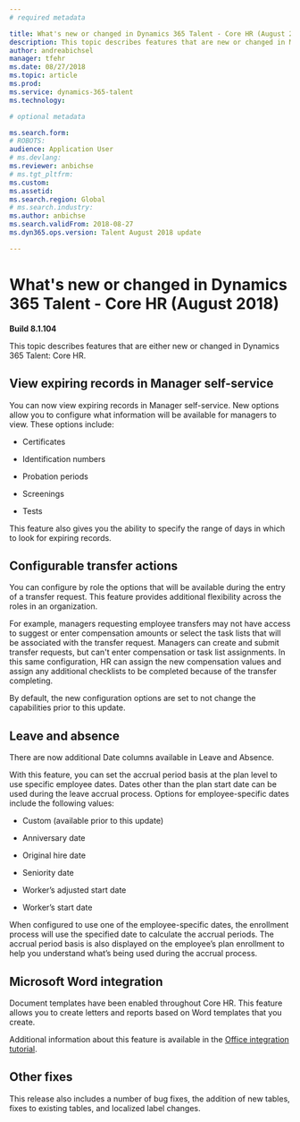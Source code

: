```yaml
---
# required metadata

title: What's new or changed in Dynamics 365 Talent - Core HR (August 2018)
description: This topic describes features that are new or changed in Microsoft Dynamics 365 Talent - Core HR for August 2018.
author: andreabichsel
manager: tfehr
ms.date: 08/27/2018
ms.topic: article
ms.prod: 
ms.service: dynamics-365-talent
ms.technology: 

# optional metadata

ms.search.form: 
# ROBOTS: 
audience: Application User
# ms.devlang: 
ms.reviewer: anbichse
# ms.tgt_pltfrm: 
ms.custom: 
ms.assetid: 
ms.search.region: Global
# ms.search.industry: 
ms.author: anbichse
ms.search.validFrom: 2018-08-27
ms.dyn365.ops.version: Talent August 2018 update

---
```


# What's new or changed in Dynamics 365 Talent - Core HR (August 2018)

**Build 8.1.104**

This topic describes features that are either new or changed in Dynamics 365 Talent: Core HR.

## View expiring records in Manager self-service

You can now view expiring records in Manager self-service. New options allow you to configure what information will be available for managers to view. These options include:

-   Certificates

-   Identification numbers

-   Probation periods

-   Screenings

-   Tests

This feature also gives you the ability to specify the range of days in which to look for expiring records.

## Configurable transfer actions

You can configure by role the options that will be available during the entry of a
transfer request. This feature provides additional flexibility across the
roles in an organization.

For example, managers requesting employee transfers may not have access to suggest or enter compensation amounts or select the task lists that will be associated with the transfer request. Managers can create and submit transfer requests, but can't enter compensation or task list assignments. In this same configuration, HR can assign the new compensation values and assign any additional checklists to be completed because of the transfer completing.

By default, the new configuration options are set to not change the capabilities prior to this update.

## Leave and absence

There are now additional Date columns available in Leave and Absence.

With this feature, you can set the accrual period basis at the plan level to
use specific employee dates. Dates other than the plan start
date can be used during the leave accrual process. Options for employee-specific
dates include the following values:

-   Custom (available prior to this update)

-   Anniversary date

-   Original hire date

-   Seniority date

-   Worker’s adjusted start date

-   Worker’s start date

When configured to use one of the employee-specific dates, the enrollment
process will use the specified date to calculate the accrual periods. The
accrual period basis is also displayed on the employee’s plan enrollment to help
you understand what’s being used during the accrual process.

## Microsoft Word integration

Document templates have been enabled throughout Core HR. This feature allows you to create letters and reports based on Word templates that you create.

Additional information about this feature is available in the
[Office integration tutorial](https://docs.microsoft.com/dynamics365/unified-operations/dev-itpro/office-integration/office-integration-tutorial?toc=/dynamics365/unified-operations/talent/toc.json).


## Other fixes

This release also includes a number of bug fixes, the addition of new tables, fixes to
existing tables, and localized label changes.
